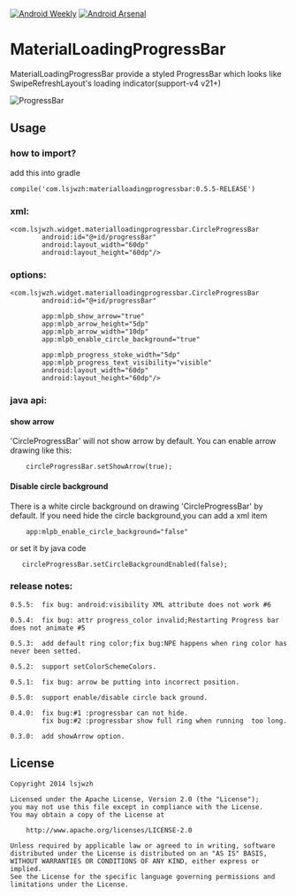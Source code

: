 [![Android Weekly](https://img.shields.io/badge/android--weekly-143-blue.svg)](http://androidweekly.net/issues/issue-143)  [![Android Arsenal](https://img.shields.io/badge/Android%20Arsenal-%20MaterialLoadingProgressBar-brightgreen.svg?style=flat)](http://android-arsenal.com/details/1/1525)
# MaterialLoadingProgressBar
MaterialLoadingProgressBar   provide a styled ProgressBar which looks  like SwipeRefreshLayout's loading indicator(support-v4  v21+)

![ProgressBar](https://github.com/lsjwzh/MaterialLoadingProgressBar/blob/master/screen.gif)
## Usage

### how to import?    
add this into gradle

    compile('com.lsjwzh:materialloadingprogressbar:0.5.5-RELEASE')


### xml:    

```
<com.lsjwzh.widget.materialloadingprogressbar.CircleProgressBar
        android:id="@+id/progressBar"
        android:layout_width="60dp"
        android:layout_height="60dp"/>
```
### options:

```
<com.lsjwzh.widget.materialloadingprogressbar.CircleProgressBar
        android:id="@+id/progressBar"

        app:mlpb_show_arrow="true"
        app:mlpb_arrow_height="5dp"
        app:mlpb_arrow_width="10dp"
        app:mlpb_enable_circle_background="true"

        app:mlpb_progress_stoke_width="5dp"
        app:mlpb_progress_text_visibility="visible"
        android:layout_width="60dp"
        android:layout_height="60dp"/>
```

### java api:
#### show arrow
'CircleProgressBar' will not show arrow by default.
You can enable arrow drawing like this:
```
    circleProgressBar.setShowArrow(true);
```

#### Disable circle background
There is a white circle background on drawing 'CircleProgressBar' by default.
If you need hide the circle background,you can add a xml item

```
    app:mlpb_enable_circle_background="false"
```

or set it by java code
```
   circleProgressBar.setCircleBackgroundEnabled(false);
```

### release notes:
    0.5.5:  fix bug: android:visibility XML attribute does not work #6

    0.5.4:  fix bug: attr progress_color invalid;Restarting Progress bar does not animate #5

    0.5.3: 	add default ring color;fix bug:NPE happens when ring color has never been setted.

    0.5.2: 	support setColorSchemeColors.

	0.5.1:  fix bug: arrow be putting into incorrect position.    

	0.5.0: 	support enable/disable circle back ground.    

	0.4.0:  fix bug:#1 :progressbar can not hide.    
        	fix bug:#2 :progressbar show full ring when running  too long.
        	
	0.3.0:  add showArrow option.



License
-------

    Copyright 2014 lsjwzh

    Licensed under the Apache License, Version 2.0 (the "License");
    you may not use this file except in compliance with the License.
    You may obtain a copy of the License at

        http://www.apache.org/licenses/LICENSE-2.0

    Unless required by applicable law or agreed to in writing, software
    distributed under the License is distributed on an "AS IS" BASIS,
    WITHOUT WARRANTIES OR CONDITIONS OF ANY KIND, either express or implied.
    See the License for the specific language governing permissions and
    limitations under the License.

